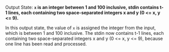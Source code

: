Output State: **`x` is an integer between 1 and 100 inclusive, stdin contains t-1 lines, each containing two space-separated integers x and y (0 <= x, y <= 9).**

In this output state, the value of `x` is assigned the integer from the input, which is between 1 and 100 inclusive. The stdin now contains t-1 lines, each containing two space-separated integers x and y (0 <= x, y <= 9), because one line has been read and processed.